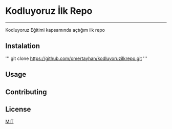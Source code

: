 # Kodluyoruz İlk Repo
***
Kodluyoruz Eğitimi kapsamında açtığım ilk repo

## Instalation

'''
git clone https://github.com/omertayhan/kodluyoruzilkrepo.git
'''

## Usage

## Contributing

## License

[MIT](https://choosealicense.com/licenses/mit/)